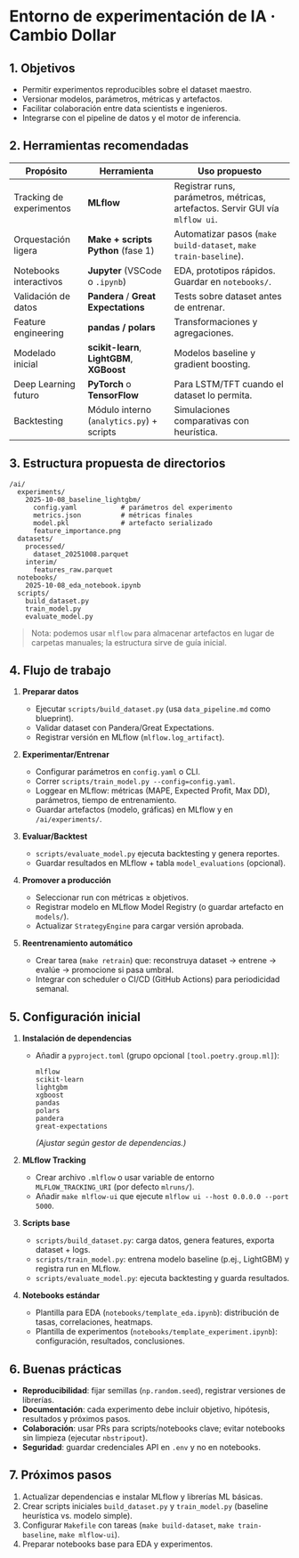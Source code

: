 # Entorno de experimentación de IA · Cambio Dollar

## 1. Objetivos
- Permitir experimentos reproducibles sobre el dataset maestro.
- Versionar modelos, parámetros, métricas y artefactos.
- Facilitar colaboración entre data scientists e ingenieros.
- Integrarse con el pipeline de datos y el motor de inferencia.

## 2. Herramientas recomendadas

| Propósito | Herramienta | Uso propuesto |
|-----------|-------------|---------------|
| Tracking de experimentos | **MLflow** | Registrar runs, parámetros, métricas, artefactos. Servir GUI vía `mlflow ui`. |
| Orquestación ligera | **Make + scripts Python** (fase 1) | Automatizar pasos (`make build-dataset`, `make train-baseline`). |
| Notebooks interactivos | **Jupyter** (VSCode o `.ipynb`) | EDA, prototipos rápidos. Guardar en `notebooks/`. |
| Validación de datos | **Pandera** / **Great Expectations** | Tests sobre dataset antes de entrenar. |
| Feature engineering | **pandas / polars** | Transformaciones y agregaciones. |
| Modelado inicial | **scikit-learn**, **LightGBM**, **XGBoost** | Modelos baseline y gradient boosting. |
| Deep Learning futuro | **PyTorch** o **TensorFlow** | Para LSTM/TFT cuando el dataset lo permita. |
| Backtesting | Módulo interno (`analytics.py`) + scripts | Simulaciones comparativas con heurística. |

## 3. Estructura propuesta de directorios

```
/ai/
  experiments/
    2025-10-08_baseline_lightgbm/
      config.yaml           # parámetros del experimento
      metrics.json          # métricas finales
      model.pkl             # artefacto serializado
      feature_importance.png
  datasets/
    processed/
      dataset_20251008.parquet
    interim/
      features_raw.parquet
  notebooks/
    2025-10-08_eda_notebook.ipynb
  scripts/
    build_dataset.py
    train_model.py
    evaluate_model.py
```

> Nota: podemos usar `mlflow` para almacenar artefactos en lugar de carpetas manuales; la estructura sirve de guía inicial.

## 4. Flujo de trabajo

1. **Preparar datos**
   - Ejecutar `scripts/build_dataset.py` (usa `data_pipeline.md` como blueprint).
   - Validar dataset con Pandera/Great Expectations.
   - Registrar versión en MLflow (`mlflow.log_artifact`).

2. **Experimentar/Entrenar**
   - Configurar parámetros en `config.yaml` o CLI.
   - Correr `scripts/train_model.py --config=config.yaml`.
   - Loggear en MLflow: métricas (MAPE, Expected Profit, Max DD), parámetros, tiempo de entrenamiento.
   - Guardar artefactos (modelo, gráficas) en MLflow y en `/ai/experiments/`.

3. **Evaluar/Backtest**
   - `scripts/evaluate_model.py` ejecuta backtesting y genera reportes.
   - Guardar resultados en MLflow + tabla `model_evaluations` (opcional).

4. **Promover a producción**
   - Seleccionar run con métricas ≥ objetivos.
   - Registrar modelo en MLflow Model Registry (o guardar artefacto en `models/`).
   - Actualizar `StrategyEngine` para cargar versión aprobada.

5. **Reentrenamiento automático**
   - Crear tarea (`make retrain`) que: reconstruya dataset → entrene → evalúe → promocione si pasa umbral.
   - Integrar con scheduler o CI/CD (GitHub Actions) para periodicidad semanal.

## 5. Configuración inicial

1. **Instalación de dependencias**
   - Añadir a `pyproject.toml` (grupo opcional `[tool.poetry.group.ml]`):
     ```
     mlflow
     scikit-learn
     lightgbm
     xgboost
     pandas
     polars
     pandera
     great-expectations
     ```
     *(Ajustar según gestor de dependencias.)*

2. **MLflow Tracking**
   - Crear archivo `.mlflow` o usar variable de entorno `MLFLOW_TRACKING_URI` (por defecto `mlruns/`).
   - Añadir `make mlflow-ui` que ejecute `mlflow ui --host 0.0.0.0 --port 5000`.

3. **Scripts base**
   - `scripts/build_dataset.py`: carga datos, genera features, exporta dataset + logs.
   - `scripts/train_model.py`: entrena modelo baseline (p.ej., LightGBM) y registra run en MLflow.
   - `scripts/evaluate_model.py`: ejecuta backtesting y guarda resultados.

4. **Notebooks estándar**
   - Plantilla para EDA (`notebooks/template_eda.ipynb`): distribución de tasas, correlaciones, heatmaps.
   - Plantilla de experimentos (`notebooks/template_experiment.ipynb`): configuración, resultados, conclusiones.

## 6. Buenas prácticas
- **Reproducibilidad**: fijar semillas (`np.random.seed`), registrar versiones de librerías.
- **Documentación**: cada experimento debe incluir objetivo, hipótesis, resultados y próximos pasos.
- **Colaboración**: usar PRs para scripts/notebooks clave; evitar notebooks sin limpieza (ejecutar `nbstripout`).
- **Seguridad**: guardar credenciales API en `.env` y no en notebooks.

## 7. Próximos pasos
1. Actualizar dependencias e instalar MLflow y librerías ML básicas.
2. Crear scripts iniciales `build_dataset.py` y `train_model.py` (baseline heurística vs. modelo simple).
3. Configurar `Makefile` con tareas (`make build-dataset`, `make train-baseline`, `make mlflow-ui`).
4. Preparar notebooks base para EDA y experimentos.
